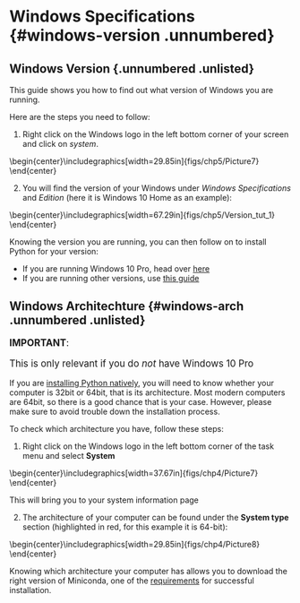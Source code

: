 # Windows Specifications {#windows-version .unnumbered}

## Windows Version {.unnumbered .unlisted}

This guide shows you how to find out what version of Windows you are running.

Here are the steps you need to follow:

1. Right click on the Windows logo in the left bottom corner of your screen and click on _system_.


\begin{center}\includegraphics[width=29.85in]{figs/chp5/Picture7} \end{center}

2. You will find the version of your Windows under _Windows Specifications_ and _Edition_ (here it is Windows 10 Home as an example):


\begin{center}\includegraphics[width=67.29in]{figs/chp5/Version_tut_1} \end{center}

Knowing the version you are running, you can then follow on to install Python for your version:

- If you are running Windows 10 Pro, head over [here](#win10pro)
- If you are running other versions, use [this guide](#otherWin)

## Windows Architechture {#windows-arch .unnumbered .unlisted}

<div class="alert alert-danger" style="font-size:120%">
<b>IMPORTANT</b>: <br>

This is only relevant if you do _not_ have Windows 10 Pro

</div> 

If you are [installing Python natively](#otherWin), you will need to know whether your computer is 32bit or 64bit, that is its architecture. Most modern computers are 64bit, so there is a good chance that is your case. However, please make sure to avoid trouble down the installation process.

To check which architecture you have, follow these steps:

1. Right click on the Windows logo in the left bottom corner of the task menu and select **System**


\begin{center}\includegraphics[width=37.67in]{figs/chp4/Picture7} \end{center}

This will bring you to your system information page

2. The architecture of your computer can be found under the **System type** section (highlighted in red, for this example it is 64-bit):


\begin{center}\includegraphics[width=29.85in]{figs/chp4/Picture8} \end{center}

Knowing which architecture your computer has allows you to download the right version of Miniconda, one of the [requirements](#otherwin_reqs) for successful installation.
